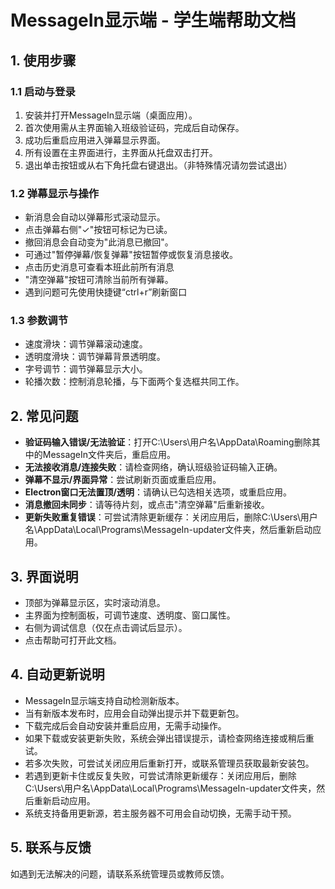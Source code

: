 # MessageIn显示端 - 学生端帮助文档

## 1. 使用步骤

### 1.1 启动与登录

1. 安装并打开MessageIn显示端（桌面应用）。
2. 首次使用需从主界面输入班级验证码，完成后自动保存。
3. 成功后重启应用进入弹幕显示界面。
4. 所有设置在主界面进行，主界面从托盘双击打开。
5. 退出单击按钮或从右下角托盘右键退出。（非特殊情况请勿尝试退出）

### 1.2 弹幕显示与操作

- 新消息会自动以弹幕形式滚动显示。
- 点击弹幕右侧"✓"按钮可标记为已读。
- 撤回消息会自动变为"此消息已撤回"。
- 可通过"暂停弹幕/恢复弹幕"按钮暂停或恢复消息接收。
- 点击历史消息可查看本班此前所有消息
- "清空弹幕"按钮可清除当前所有弹幕。
- 遇到问题可先使用快捷键“ctrl+r”刷新窗口

### 1.3 参数调节

- 速度滑块：调节弹幕滚动速度。
- 透明度滑块：调节弹幕背景透明度。
- 字号调节：调节弹幕显示大小。
- 轮播次数：控制消息轮播，与下面两个复选框共同工作。

## 2. 常见问题

- **验证码输入错误/无法验证**：打开C:\Users\用户名\AppData\Roaming删除其中的MessageIn文件夹后，重启应用。
- **无法接收消息/连接失败**：请检查网络，确认班级验证码输入正确。
- **弹幕不显示/界面异常**：尝试刷新页面或重启应用。
- **Electron窗口无法置顶/透明**：请确认已勾选相关选项，或重启应用。
- **消息撤回未同步**：请等待片刻，或点击"清空弹幕"后重新接收。
- **更新失败重复错误**：可尝试清除更新缓存：关闭应用后，删除C:\Users\用户名\AppData\Local\Programs\MessageIn-updater文件夹，然后重新启动应用。

## 3. 界面说明

- 顶部为弹幕显示区，实时滚动消息。
- 主界面为控制面板，可调节速度、透明度、窗口属性。
- 右侧为调试信息（仅在点击调试后显示）。
- 点击帮助可打开此文档。

## 4. 自动更新说明

- MessageIn显示端支持自动检测新版本。
- 当有新版本发布时，应用会自动弹出提示并下载更新包。
- 下载完成后会自动安装并重启应用，无需手动操作。
- 如果下载或安装更新失败，系统会弹出错误提示，请检查网络连接或稍后重试。
- 若多次失败，可尝试关闭应用后重新打开，或联系管理员获取最新安装包。
- 若遇到更新卡住或反复失败，可尝试清除更新缓存：关闭应用后，删除C:\Users\用户名\AppData\Local\Programs\MessageIn-updater文件夹，然后重新启动应用。
- 系统支持备用更新源，若主服务器不可用会自动切换，无需手动干预。

## 5. 联系与反馈

如遇到无法解决的问题，请联系系统管理员或教师反馈。
